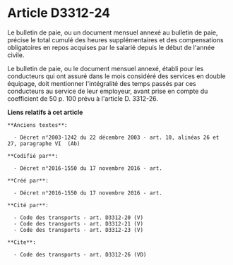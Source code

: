 # Article D3312-24

Le bulletin de paie, ou un document mensuel annexé au bulletin de paie, précise le total cumulé des heures supplémentaires et
des compensations obligatoires en repos acquises par le salarié depuis le début de l'année civile. 

Le bulletin de paie, ou le document mensuel annexé, établi pour les conducteurs qui ont assuré dans le mois considéré des
services en double équipage, doit mentionner l'intégralité des temps passés par ces conducteurs au service de leur employeur,
avant prise en compte du coefficient de 50 p. 100 prévu à l'article D. 3312-26.

**Liens relatifs à cet article**

	**Anciens textes**:

	  - Décret n°2003-1242 du 22 décembre 2003 - art. 10, alinéas 26 et 27, paragraphe VI  (Ab)

	**Codifié par**:

	  - Décret n°2016-1550 du 17 novembre 2016 - art.

	**Créé par**:

	  - Décret n°2016-1550 du 17 novembre 2016 - art.

	**Cité par**:

	  - Code des transports - art. D3312-20 (V)
	  - Code des transports - art. D3312-21 (V)
	  - Code des transports - art. D3312-23 (V)

	**Cite**:

	  - Code des transports - art. D3312-26 (VD)
